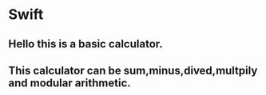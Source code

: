 # Swift

## Hello this is a basic calculator.
## This calculator can be sum,minus,dived,multpily and modular arithmetic.
